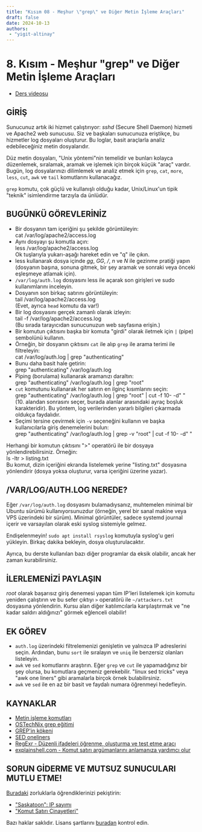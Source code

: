 ```yaml
---
title: "Kısım 08 - Meşhur \"grep\" ve Diğer Metin İşleme Araçları"
draft: false
date: 2024-10-13
authors:
 - "yigit-altinay"
---
```

# 8. Kısım - Meşhur "grep" ve Diğer Metin İşleme Araçları

* [Ders videosu](https://youtu.be/kG5JGJN5iTc)

## GİRİŞ

Sunucunuz artık iki hizmet çalıştırıyor: *sshd* (Secure Shell Daemon) hizmeti ve Apache2 web sunucusu. Siz ve başkaları sunucunuza eriştikçe, bu hizmetler log dosyaları oluşturur. Bu loglar, basit araçlarla analiz edebileceğiniz metin dosyalarıdır.

Düz metin dosyaları, "Unix yöntemi"nin temelidir ve bunları kolayca düzenlemek, sıralamak, aramak ve işlemek için birçok küçük "araç" vardır. Bugün, log dosyalarınızı dilimlemek ve analiz etmek için `grep`, `cat`, `more`, `less`, `cut`, `awk` ve `tail` komutlarını kullanacağız.

`grep` komutu, çok güçlü ve kullanışlı olduğu kadar, Unix/Linux'un tipik "teknik" isimlendirme tarzıyla da ünlüdür.

## BUGÜNKÜ GÖREVLERİNİZ

* Bir dosyanın tam içeriğini şu şekilde görüntüleyin:  
  cat /var/log/apache2/access.log
* Aynı dosyayı şu komutla açın:  
  less /var/log/apache2/access.log  
  Ok tuşlarıyla yukarı-aşağı hareket edin ve "q" ile çıkın.
* less kullanarak dosya içinde *gg*, *GG*, */*, *n* ve *N* ile gezinme pratiği yapın (dosyanın başına, sonuna gitmek, bir şey aramak ve sonraki veya önceki eşleşmeye atlamak için).
* `/var/log/auth.log` dosyasını less ile açarak son girişleri ve sudo kullanımlarını inceleyin.
* Dosyanın son birkaç satırını görüntüleyin:  
  tail /var/log/apache2/access.log  
  (Evet, ayrıca `head` komutu da var!)
* Bir log dosyasını gerçek zamanlı olarak izleyin:  
  tail -f /var/log/apache2/access.log  
  (Bu sırada tarayıcıdan sunucunuzun web sayfasına erişin.)
* Bir komutun çıktısını başka bir komuta "girdi" olarak iletmek için `|` (pipe) sembolünü kullanın.
* Örneğin, bir dosyanın çıktısını `cat` ile alıp `grep` ile arama terimi ile filtreleyin:  
  cat /var/log/auth.log | grep "authenticating"
* Bunu daha basit hale getirin:  
  grep "authenticating" /var/log/auth.log
* Piping (borulama) kullanarak aramanızı daraltın:  
  grep "authenticating" /var/log/auth.log | grep "root"
* `cut` komutunu kullanarak her satırın en ilginç kısımlarını seçin:  
  grep "authenticating" /var/log/auth.log | grep "root" | cut -f 10- -d" "  
  (10. alandan sonrasını seçer, burada alanlar arasındaki ayraç boşluk karakteridir). Bu yöntem, log verilerinden yararlı bilgileri çıkarmada oldukça faydalıdır.
* Seçimi tersine çevirmek için `-v` seçeneğini kullanın ve başka kullanıcılarla giriş denemelerini bulun:  
  grep "authenticating" /var/log/auth.log | grep -v "root" | cut -f 10- -d" "

Herhangi bir komutun çıktısını ">" operatörü ile bir dosyaya yönlendirebilirsiniz. Örneğin:  
ls -ltr > listing.txt  
Bu komut, dizin içeriğini ekranda listelemek yerine "listing.txt" dosyasına yönlendirir (dosya yoksa oluşturur, varsa içeriğini üzerine yazar).

## /VAR/LOG/AUTH.LOG NEREDE?

Eğer `/var/log/auth.log` dosyasını bulamadıysanız, muhtemelen minimal bir Ubuntu sürümü kullanıyorsunuzdur (örneğin, yerel bir sanal makine veya VPS üzerindeki bir sürüm). Minimal görüntüler, sadece systemd journal içerir ve varsayılan olarak eski syslog sistemiyle gelmez.

Endişelenmeyin! `sudo apt install rsyslog` komutuyla syslog'u geri yükleyin. Birkaç dakika bekleyin, dosya oluşturulacaktır.

Ayrıca, bu derste kullanılan bazı diğer programlar da eksik olabilir, ancak her zaman kurabilirsiniz.

## İLERLEMENİZİ PAYLAŞIN

*root* olarak başarısız giriş denemesi yapan tüm IP'leri listelemek için komutu yeniden çalıştırın ve bu sefer çıktıyı `>` operatörü ile `~/attackers.txt` dosyasına yönlendirin. Kursu alan diğer katılımcılarla karşılaştırmak ve "ne kadar saldırı aldığınızı" görmek eğlenceli olabilir!

## EK GÖREV

* `auth.log` üzerindeki filtrelemenizi genişletin ve yalnızca IP adreslerini seçin. Ardından, bunu `sort` ile sıralayın ve `uniq` ile benzersiz olanları listeleyin.
* `awk` ve `sed` komutlarını araştırın. Eğer `grep` ve `cut` ile yapamadığınız bir şey olursa, bu komutlara geçmeniz gerekebilir. "linux sed tricks" veya "awk one liners" gibi aramalarla birçok örnek bulabilirsiniz.
* `awk` ve `sed` ile en az bir basit ve faydalı numara öğrenmeyi hedefleyin.

## KAYNAKLAR

* [Metin işleme komutları](https://www.youtube.com/watch?v=nLa6jAbULe8&t=97s)  
* [OSTechNix grep eğitimi](https://www.ostechnix.com/the-grep-command-tutorial-with-examples-for-beginners/)  
* [GREP'in kökeni](https://www.youtube.com/watch?v=NTfOnGZUZDk)  
* [SED oneliners](https://edoras.sdsu.edu/doc/sed-oneliners.html)  
* [RegExr - Düzenli ifadeleri öğrenme, oluşturma ve test etme aracı](https://regexr.com/)  
* [explainshell.com - Komut satırı argümanlarını anlamanıza yardımcı olur](https://explainshell.com/)

## SORUN GİDERME VE MUTSUZ SUNUCULARI MUTLU ETME!

[Buradaki](https://sadservers.com/) zorluklarla öğrendiklerinizi pekiştirin:

* ["Saskatoon": IP sayımı](https://sadservers.com/scenario/saskatoon)  
* ["Komut Satırı Cinayetleri"](https://sadservers.com/scenario/command-line-murders)  

Bazı haklar saklıdır. Lisans şartlarını [buradan](https://github.com/livialima/linuxupskillchallenge/blob/master/LICENSE) kontrol edin.

